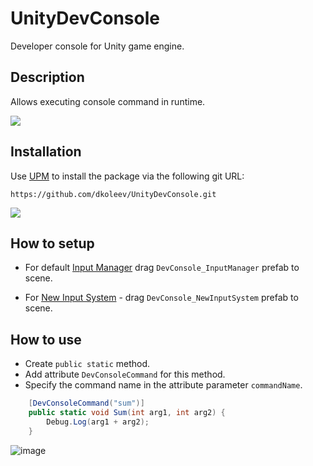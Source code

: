 # UnityDevConsole
Developer console for Unity game engine.

## Description

Allows executing console command in runtime.

![](https://gyazo.com/83f2c1207be51770b07bd21b5b1462ac.gif)

## Installation
Use [UPM](https://docs.unity3d.com/Manual/upm-ui.html) to install the package via the following git URL: 

```
https://github.com/dkoleev/UnityDevConsole.git
```

![](https://gyazo.com/8c8fc97345fc64f53d62814cce571974.gif)

## How to setup
  * For default [Input Manager](https://docs.unity3d.com/Manual/class-InputManager.html) drag `DevConsole_InputManager` prefab to scene.
  
  * For [New Input System](https://docs.unity3d.com/Packages/com.unity.inputsystem@1.5/manual/index.html) - drag `DevConsole_NewInputSystem` prefab to scene.

 ## How to use
  * Create `public static` method.
  * Add attribute `DevConsoleCommand` for this method.
  * Specify the command name in the attribute parameter `commandName`.
  
  ```C#
      [DevConsoleCommand("sum")]
      public static void Sum(int arg1, int arg2) {
          Debug.Log(arg1 + arg2);
      }
  ```
  
  ![image](https://user-images.githubusercontent.com/54948242/214891842-0fe805e5-7200-44d6-b079-7a6d9c3b0ef0.png)
